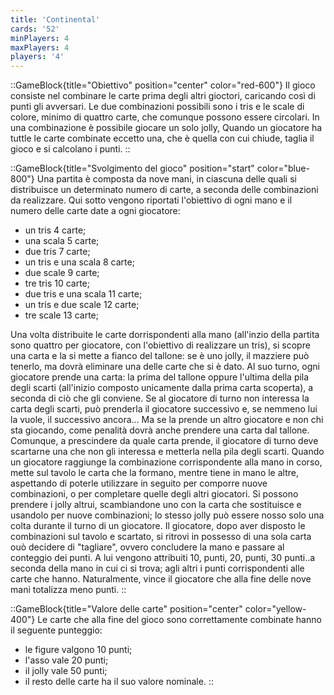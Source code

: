 ```yaml
---
title: 'Continental'
cards: '52'
minPlayers: 4
maxPlayers: 4
players: '4'
---
```


::GameBlock{title="Obiettivo" position="center" color="red-600"}
Il gioco consiste nel combinare le carte prima degli altri gioctori, caricando così di punti gli avversari.
Le due combinazioni possibili sono i tris e le scale di colore, minimo di quattro carte, che comunque possono essere circolari. In una combinazione è possibile giocare un solo jolly,
Quando un giocatore ha tuttle le carte combinate eccetto una, che è quella con cui chiude, taglia il gioco e si calcolano i punti.
::

::GameBlock{title="Svolgimento del gioco" position="start" color="blue-800"}
Una partita è composta da nove mani, in ciascuna delle quali si distribuisce un determinato numero di carte, a seconda delle combinazioni da realizzare. Qui sotto vengono riportati l'obiettivo di ogni mano e il numero delle carte date a ogni giocatore:

- un tris              4 carte;
- una scala            5 carte;
- due tris             7 carte;
- un tris e una scala  8 carte;
- due scale            9 carte;
- tre tris             10 carte;
- due tris e una scala 11 carte;
- un tris e due scale  12 carte;
- tre scale             13 carte;

Una volta distribuite le carte dorrispondenti alla mano (all'inzio della partita sono quattro per giocatore, con l'obiettivo di realizzare un tris), si scopre una carta e la si mette a fianco del tallone: se è uno jolly, il mazziere può tenerlo, ma dovrà eliminare una delle carte che si è dato.
Al suo turno, ogni giocatore prende una carta: la prima del tallone oppure l'ultima della pila degli scarti (all'inizio composto unicamente dalla prima carta scoperta), a seconda di ciò che gli conviene. Se al giocatore di turno non interessa la carta degli scarti, può prenderla il giocatore successivo e, se nemmeno lui la vuole, il successivo ancora... Ma se la prende un altro giocatore e non chi sta giocando, come penalità dovrà anche prendere una carta dal tallone.
Comunque, a prescindere da quale carta prende, il giocatore di turno deve scartarne una che non gli interessa e metterla nella pila degli scarti.
Quando un giocatore raggiunge la combinazione corrispondente alla mano in corso, mette sul tavolo le carta che la formano, mentre tiene in mano le altre, aspettando di poterle utilizzare in seguito per comporre nuove combinazioni, o per completare quelle degli altri giocatori. Si possono prendere i jolly altrui, scambiandone uno con la carta che sostituisce e usandolo per nuove combinazioni; lo stesso jolly può essere nosso solo una colta durante il turno di un giocatore.
Il giocatore, dopo aver disposto le combinazioni sul tavolo e scartato, si ritrovi in possesso di una sola carta ouò decidere di "tagliare", ovvero concludere la mano e passare al conteggio dei punti. A lui vengono attribuiti 10, punti, 20, punti, 30 punti..a seconda della mano in cui ci si trova; agli altri i punti corrispondenti alle carte che hanno.
Naturalmente, vince il giocatore che alla fine delle nove mani totalizza meno punti.
::

::GameBlock{title="Valore delle carte" position="center" color="yellow-400"}
Le carte che alla fine del gioco sono correttamente combinate hanno il seguente punteggio:
- le figure valgono 10 punti;
- l'asso vale 20 punti;
- il jolly vale 50 punti;
- il resto delle carte ha il suo valore nominale.
::
